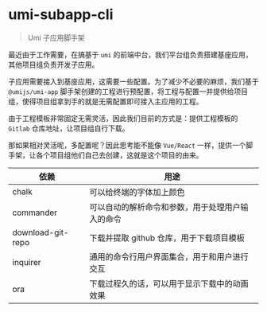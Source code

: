 # umi-subapp-cli

> Umi 子应用脚手架

最近由于工作需要，在搞基于 `umi` 的前端中台，我们平台组负责搭建基座应用，其他项目组负责开发子应用。

子应用需要接入到基座应用，这需要一些配置。为了减少不必要的麻烦，我们基于 `@umijs/umi-app` 脚手架创建的工程进行预配置，将工程与配置一并提供给项目组，使得项目组拿到手的就是无需配置即可接入主应用的工程。

由于工程模板非常固定无需灵活，因此我们目前的方式是：提供工程模板的 `Gitlab` 仓库地址，让项目组自行下载。

那如果相对灵活呢，多配置呢？因此思考能不能像 `Vue/React` 一样，提供一个脚手架，让各个项目组他们自己去创建，这就是这个项目的由来。

| 依赖              | 用途                                             |
| ----------------- | ------------------------------------------------ |
| chalk             | 可以给终端的字体加上颜色                         |
| commander         | 可以自动的解析命令和参数，用于处理用户输入的命令 |
| download-git-repo | 下载并提取 github 仓库，用于下载项目模板         |
| inquirer          | 通用的命令行用户界面集合，用于和用户进行交互     |
| ora               | 下载过程久的话，可以用于显示下载中的动画效果     |